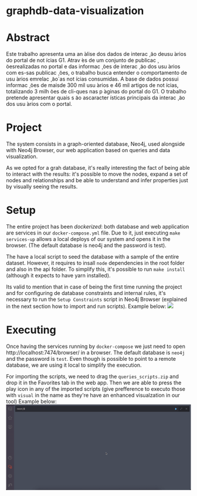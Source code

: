# graphdb-data-visualization

# Abstract 
Este  trabalho  apresenta  uma  an ́alise  dos  dados  de  interac ̧ ̃ao  deusu ́arios  do  portal  de  not ́ıcias  G1.   Atrav ́es  de  um  conjunto  de  publicac ̧ ̃oesrealizadas  no  portal  e  das  informac ̧ ̃oes  de  interac ̧ ̃ao  dos  usu ́arios  com  es-sas publicac ̧ ̃oes, o trabalho busca entender o comportamento de usu ́arios emrelac ̧ ̃ao`as not ́ıcias consumidas.  A base de dados possui informac ̧ ̃oes de maisde 300 mil usu ́arios e 46 mil artigos de not ́ıcias, totalizando 3 milh ̃oes de cli-ques nas p ́aginas do portal do G1. O trabalho pretende apresentar quais s ̃ao ascaracter ́ısticas principais da interac ̧ ̃ao dos usu ́arios com o portal.

# Project 

The system consists in a graph-oriented database, Neo4j, used alongside with Neo4j Browser, our web application based on queries and data visualization.

As we opted for a grah database, it's really interesting the fact of being able to interact with the results: it's possible to move the nodes, expand a set of nodes and relationships and be able to understand and infer properties just by visually seeing the results.

# Setup

The entire project has been _dockerized_: both database and web application are services in our `docker-compose.yml` file.
Due to it, just executing `make services-up` allows a local deploys of our system and opens it in the browser. (The default database is neo4j and the password is test).

The have a local script to seed the database with a sample of the entire dataset. However, it requires to insall `node` dependencies in the root folder and also in the api folder. To simplify this, it's possible to run `make install` (although it expects to have yarn installed).

Its valid to mention that in case of being the first time running the project and for configuring de database constraints and internal rules, it's necessary to run the `Setup Constraints` script in Neo4j Browser (explained in the next section how to import and run scripts). 
Example below:
![](./assets/constraints.gif)

# Executing
Once having the services running by `docker-compose` we just need to open http://localhost:7474/browser/ in a browser.
The default database is `neo4j` and the password is `test`. Even though is possible to point to a remote database, we are using it local to simplify the execution.

For importing the scripts, we need to drag the `queries_scripts.zip` and drop it in the Favorites tab in the web app.
Then we are able to press the play icon in any of the imported scripts (give prefference to executo those with `visual` in the name as they're have an enhanced visualzation in our tool)
Example below:
![](./assets/queries_scripts.gif)
